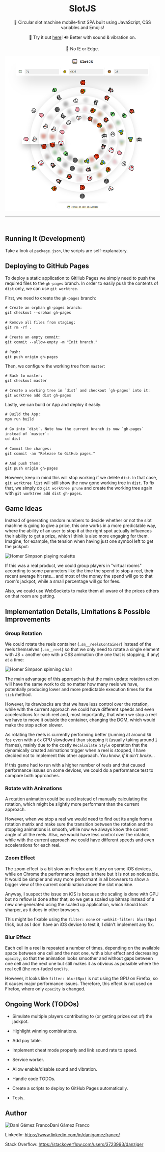 <h1 align="center">SlotJS</h1>

<p align="center">
    🎰 Circular slot machine mobile-first SPA built using JavaScript, CSS variables and Emojis!
</p><p align="center">
    🚀 Try it out <a href="https://danziger.github.io/slotjs">here</a>! 🔊 Better with sound & vibration on.
</p><p align="center">
    💩 No IE or Edge.
</p>

<p align="center">
    <a href="https://danziger.github.io/slotjs" target="_blank">
        <img src="./static/screenshots/slotjs.png" width="512" />
    </a>
</p>

<hr /><br />


Running It (Development)
------------------------

Take a look at `package.json`, the scripts are self-explanatory.


Deploying to GitHub Pages
-------------------------

To deploy a static application to GitHub Pages we simply need to push the required files to the `gh-pages` branch. In order to easily push the contents of `dist` only, we can use `git worktree`.

First, we need to create the `gh-pages` branch:

    # Create an orphan gh-pages branch:
    git checkout --orphan gh-pages

    # Remove all files from staging:
    git rm -rf .

    # Create an empty commit:
    git commit --allow-empty -m "Init branch."

    # Push:
    git push origin gh-pages


Then, we configure the working tree from `master`:

    # Back to master:
    git checkout master

    # Create a working tree in `dist` and checkout `gh-pages` into it:
    git worktree add dist gh-pages


Lastly, we can build or App and deploy it easily:

    # Build the App:
    npm run build

    # Go into `dist`. Note how the current branch is now `gh-pages` instead of `master`:
    cd dist

    # Commit the changes:
    git commit -am "Release to GitHub pages."

    # And push them:
    git push origin gh-pages


However, keep in mind this will stop working if we delete `dist`. In that case, `git worktree list` will still show the now gone working tree in `dist`. To fix that, we simply do `git worktree prune` and create the working tree again with `git worktree add dist gh-pages`.


Game Ideas
----------

Instead of generating random numbers to decide whether or not the slot machine is going to give a price, this one works in a more predictable way, where the ability of an user to stop it at the right spot actually influences their ability to get a prize, which I think is also more engaging for them. Imagine, for example, the tension when having just one symbol left to get the jackpot:

![Homer Simpson playing roulette](https://media2.giphy.com/media/xT5LMBHU0riscTRfXO/giphy.gif?cid=3640f6095c31f9a143544144495694c3)

If this was a real product, we could group players in "virtual rooms" according to some parameters like the time the spend to stop a reel, their recent average hit rate... and most of the money the spend will go to that room's jackpot, while a small percentage will go for fees.

Also, we could use WebSockets to make them all aware of the prices others on that room are getting.


Implementation Details, Limitations & Possible Improvements
-----------------------------------------------------------

### Group Rotation

We could rotate the reels container (`.sm__reelsContainer`) instead of the reels themselves (`.sm__reel`) so that we only need to rotate a single element with JS + another one with a CSS animation (the one that is stopping, if any) at a time:

![Homer Simpson spinning chair](https://media.giphy.com/media/qqtvGYCjDNwac/giphy.gif)

The main advantage of this approach is that the main update rotation action will have the same work to do no matter how many reels we have, potentially producing lower and more predictable execution times for the `tick` method.

However, its drawbacks are that we have less control over the rotation, while with the current approach we could have different speeds and even accelerations for each reel and, most importantly, that when we stop a reel we have to move it outside the container, changing the DOM, which would make the stop action slower.

As rotating the reels is currently performing better (running at around `60 fps` even with a `6x` CPU slowdown) than stopping it (usually taking around `2` frames), mainly due to the costly `Recalculate Style` operation that the dynamically created animations trigger when a reel is stopped, I have decided not to implement this other approach. You know, _if it ain't broke..._

If this game had to run with a higher number of reels and that caused performance issues on some devices, we could do a performance test to compare both approaches.


### Rotate with Animations

A rotation animation could be used instead of manually calculating the rotation, which might be slightly more performant than the current approach.

However, when we stop a reel we would need to find out its angle from a rotation matrix and make sure the transition between the rotation and the stopping animations is smooth, while now we always know the current angle of all the reels. Also, we would have less control over the rotation, while with the current approach we could have different speeds and even accelerations for each reel.


### Zoom Effect

The zoom effect is a bit slow on Firefox and blurry on some iOS devices, while on Chrome the performance impact is there but it is not so noticeable. It would be simpler and way more performant in all browsers to show a bigger view of the current combination above the slot machine.

Anyway, I suspect the issue on iOS is because the scaling is done with GPU but no reflow is done after that, so we get a scaled up bitmap instead of a new one generated using the scaled up application, which should look sharper, as it does in other browsers.

This might be fixable using the `filter: none` or `-webkit-filter: blur(0px)` trick, but as I don' have an iOS device to test it, I didn't implement any fix.


### Blur Effect

Each cell in a reel is repeated a number of times, depending on the available space between one cell and the next one, with a blur effect and decreasing `opacity`, so that the animation looks smoother and without gaps between one cell and the next one but still makes it as obvious as possible where the real cell (the non-faded one) is.

However, it looks like `filter: blur(Npx)` is not using the GPU on Firefox, so it causes major performance issues. Therefore, this effect is not used on Firefox, where only `opacity` is changed.


Ongoing Work (TODOs)
--------------------

- Simulate multiple players contributing to (or getting prizes out of) the jackpot.

- Highlight winning combinations.

- Add pay table.

- Implement cheat mode properly and link sound rate to speed.

- Service worker.

- Allow enable/disable sound and vibration.

- Handle code TODOs.

- Create a scripts to deploy to GitHub Pages automatically.

- Tests.


Author
------

<img
    src="https://s.gravatar.com/avatar/ff1de7f1a325c8005379a310949f7f23?s=128"
    alt="Dani Gámez Franco"
    align="left"
/>

Dani Gámez Franco

LinkedIn: https://www.linkedin.com/in/danigamezfranco/

Stack Overflow: https://stackoverflow.com/users/3723993/danziger
